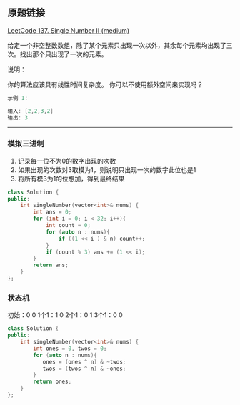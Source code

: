 ## 原题链接

[LeetCode 137. Single Number II (medium)](https://leetcode-cn.com/problems/single-number-ii/)

给定一个非空整数数组，除了某个元素只出现一次以外，其余每个元素均出现了三次。找出那个只出现了一次的元素。

说明：

你的算法应该具有线性时间复杂度。 你可以不使用额外空间来实现吗？

```cpp
示例 1:

输入: [2,2,3,2]
输出: 3
```

---

### 模拟三进制

1. 记录每一位不为0的数字出现的次数
2. 如果出现的次数对3取模为1，则说明只出现一次的数字此位也是1
3. 将所有模3为1的位想加，得到最终结果

```cpp
class Solution {
public:
    int singleNumber(vector<int>& nums) {
        int ans = 0;
        for (int i = 0; i < 32; i++){
            int count = 0;
            for (auto n : nums){
                if ((1 << i ) & n) count++;
            }
            if (count % 3) ans += (1 << i);
        }
        return ans;
    }
};
```

### 状态机

初始：0 0
1个1：1 0
2个1：0 1
3个1：0 0

```cpp
class Solution {
public:
    int singleNumber(vector<int>& nums) {
        int ones = 0, twos = 0;
        for (auto n : nums){
           ones = (ones ^ n) & ~twos;
           twos = (twos ^ n) & ~ones;
        }
        return ones;
    }
};
```
